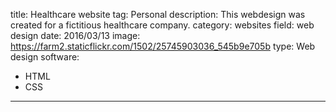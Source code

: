 title: Healthcare website
tag: Personal
description: This webdesign was created for a fictitious healthcare company.
category: websites
field: web design
date: 2016/03/13
image: https://farm2.staticflickr.com/1502/25745903036_545b9e705b
type: Web design
software:
- HTML
- CSS
---